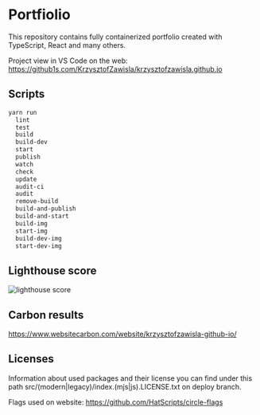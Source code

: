 # Portfiolio

This repository contains fully containerized portfolio created with TypeScript, React and many others.

Project view in VS Code on the web: <https://github1s.com/KrzysztofZawisla/krzysztofzawisla.github.io>

## Scripts

```txt
yarn run
  lint
  test
  build
  build-dev
  start
  publish
  watch
  check
  update
  audit-ci
  audit
  remove-build
  build-and-publish
  build-and-start
  build-img
  start-img
  build-dev-img
  start-dev-img
```

## Lighthouse score

![lighthouse score](https://i.imgur.com/xN0Ijd2.png)

## Carbon results

<https://www.websitecarbon.com/website/krzysztofzawisla-github-io/>

## Licenses

Information about used packages and their license you can find under this path src/(modern|legacy)/index.(mjs|js).LICENSE.txt on deploy branch.

Flags used on website: <https://github.com/HatScripts/circle-flags>
